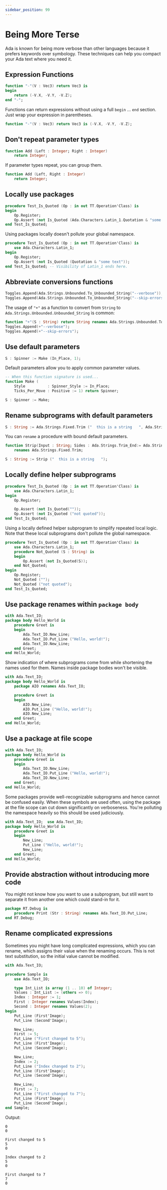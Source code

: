 ```yaml
---
sidebar_position: 99
---
```


# Being More Terse

Ada is known for being more verbose than other languages because it prefers
keywords over symbology. These techniques can help you compact your Ada text
where you need it.

## Expression Functions

```ada
function "-"(V : Vec3) return Vec3 is
begin
    return (-V.X, -V.Y, -V.Z);
end "-";
```

Functions can return expressions without using a full `begin` ... `end`
section. Just wrap your expression in parentheses.

```ada
function "-"(V : Vec3) return Vec3 is (-V.X, -V.Y, -V.Z);
```

## Don't repeat parameter types

```ada
function Add (Left : Integer; Right : Integer)
    return Integer;
```

If parameter types repeat, you can group them.

```ada
function Add (Left, Right : Integer)
    return Integer;
```

## Locally use packages

```ada
procedure Test_Is_Quoted (Op : in out TT.Operation'Class) is
begin
    Op.Register;
    Op.Assert (not Is_Quoted (Ada.Characters.Latin_1.Quotation & "some text"));
end Test_Is_Quoted;
```

Using packages locally doesn't pollute your global namespace.

```ada
procedure Test_Is_Quoted (Op : in out TT.Operation'Class) is
    use Ada.Characters.Latin_1;
begin
    Op.Register;
    Op.Assert (not Is_Quoted (Quotation & "some text"));
end Test_Is_Quoted; -- Visibility of Latin_1 ends here.
```

## Abbreviate conversions functions

```ada
Toggles.Append(Ada.Strings.Unbounded.To_Unbounded_String("--verbose"));
Toggles.Append(Ada.Strings.Unbounded.To_Unbounded_String("--skip-errors"));
```

The usage of `"+"` as a function to convert from `String` to
`Ada.Strings.Unbounded.Unbounded_String` is common:

```ada
function "+"(S : String) return String renames Ada.Strings.Unbounded.To_Unbounded_String;
Toggles.Append(+"--verbose");
Toggles.Append(+"--skip-errors");
```

## Use default parameters

```ada
S : Spinner := Make (In_Place, 1);
```

Default parameters allow you to apply common parameter values.

```ada
-- When this function signature is used...
function Make (
    Style          : Spinner_Style := In_Place;
    Ticks_Per_Move : Positive := 1) return Spinner;

S : Spinner := Make;
```

## Rename subprograms with default parameters

```ada
S : String := Ada.Strings.Fixed.Trim ("  this is a string   ", Ada.Strings.Both);
```

You can `rename` a procedure with bound default parameters.

```ada
function Strip(Input : String; Sides : Ada.Strings.Trim_End:= Ada.Strings.Both)
    renames Ada.Strings.Fixed.Trim;

S : String := Strip ("  this is a string   ");
```

## Locally define helper subprograms

```ada
procedure Test_Is_Quoted (Op : in out TT.Operation'Class) is
    use Ada.Characters.Latin_1;
begin
    Op.Register;

    Op.Assert (not Is_Quoted(""));
    Op.Assert (not Is_Quoted ("not quoted"));
end Test_Is_Quoted;
```

Using a locally defined helper subprogram to simplify repeated local logic. Note
that these local subprograms don't pollute the global namespace.

```ada
procedure Test_Is_Quoted (Op : in out TT.Operation'Class) is
    use Ada.Characters.Latin_1;
    procedure Not_Quoted (S : String) is
    begin
        Op.Assert (not Is_Quoted(S));
    end Not_Quoted;
begin
    Op.Register;
    Not_Quoted ("");
    Not_Quoted ("not quoted");
end Test_Is_Quoted;
```

## Use package renames within `package body`

```ada
with Ada.Text_IO;
package body Hello_World is
    procedure Greet is
    begin
        Ada.Text_IO.New_Line;
        Ada.Text_IO.Put_Line ("Hello, world!");
        Ada.Text_IO.New_Line;
    end Greet;
end Hello_World;
```

Show indication of where subprograms come from while shortening the names used
for them. Names inside package bodies won't be visible.

```ada
with Ada.Text_IO;
package body Hello_World is
    package AIO renames Ada.Text_IO;

    procedure Greet is
    begin
        AIO.New_Line;
        AIO.Put_Line ("Hello, world!");
        AIO.New_Line;
    end Greet;
end Hello_World;
```

## Use a package at file scope

```ada
with Ada.Text_IO;
package body Hello_World is
    procedure Greet is
    begin
        Ada.Text_IO.New_Line;
        Ada.Text_IO.Put_Line ("Hello, world!");
        Ada.Text_IO.New_Line;
    end Greet;
end Hello_World;
```

Some packages provide well-recognizable subprograms and hence cannot be confused
easily. When these symbols are used often, using the package at the file scope
can cut down significantly on verboseness. You're polluting the namespace
heavily so this should be used judiciously.

```ada
with Ada.Text_IO;  use Ada.Text_IO;
package body Hello_World is
    procedure Greet is
    begin
        New_Line;
        Put_Line ("Hello, world!");
        New_Line;
    end Greet;
end Hello_World;
```

## Provide abstraction without introducing more code

You might not know how you want to use a subprogram, but still want to separate it
from another one which could stand-in for it.

```ada
package RT.Debug is
    procedure Print (Str : String) renames Ada.Text_IO.Put_Line;
end RT.Debug;
```

## Rename complicated expressions

Sometimes you might have long complicated expressions, which you can rename,
which assigns their value when the renaming occurs. This is not text
substitution, so the initial value cannot be modified.

```ada
with Ada.Text_IO;

procedure Sample is
    use Ada.Text_IO;

    type Int_List is array (1 .. 10) of Integer;
    Values : Int_List := (others => 0);
    Index : Integer := 1;
    First : Integer renames Values(Index);
    Second : Integer renames Values(2);
begin
    Put_Line (First'Image);
    Put_Line (Second'Image);

    New_Line;
    First := 5;
    Put_Line ("First changed to 5");
    Put_Line (First'Image);
    Put_Line (Second'Image);

    New_Line;
    Index := 2;
    Put_Line ("Index changed to 2");
    Put_Line (First'Image);
    Put_Line (Second'Image);

    New_Line;
    First := 7;
    Put_Line ("First changed to 7");
    Put_Line (First'Image);
    Put_Line (Second'Image);
end Sample;
```

Output:

```
0
0

First changed to 5
5
0

Index changed to 2
5
0

First changed to 7
7
0
```

